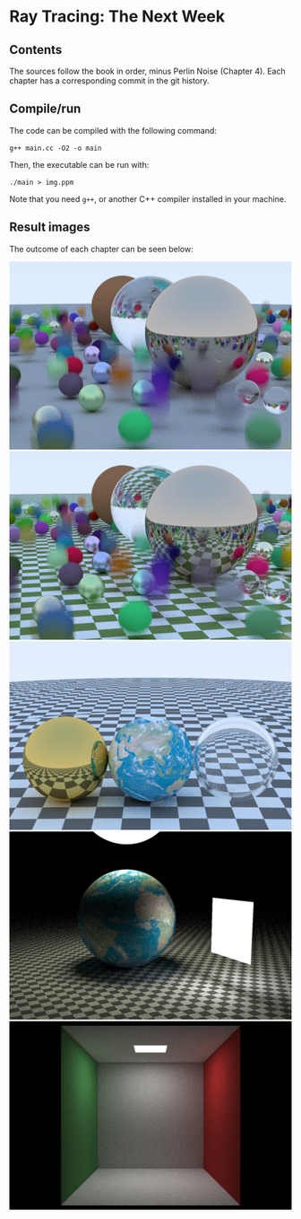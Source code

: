 Ray Tracing: The Next Week
===================================================================================================

## Contents

The sources follow the book in order, minus Perlin Noise (Chapter 4). Each chapter has a corresponding commit in the git history.

## Compile/run

The code can be compiled with the following command:

```
g++ main.cc -O2 -o main
```
Then, the executable can be run with:

```
./main > img.ppm
```

Note that you need `g++`, or another C++ compiler installed in your machine.

## Result images

The outcome of each chapter can be seen below:

![Chapter 1](https://github.com/christat/theNextWeek/blob/master/img/ch_1.jpg)
![Chapter 3](https://github.com/christat/theNextWeek/blob/master/img/ch_3.jpg)
![Chapter 5](https://github.com/christat/theNextWeek/blob/master/img/ch_5.jpg)
![Chapter 6 - Lights](https://github.com/christat/theNextWeek/blob/master/img/ch_6_lights.jpg)
![Chapter 6 - Cornell Box](https://github.com/christat/theNextWeek/blob/master/img/ch_6_cornell.jpg)